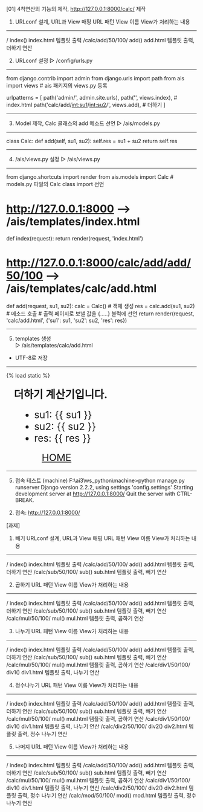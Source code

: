 [01] 4칙연산의 기능의 제작, http://127.0.0.1:8000/calc/ 제작
1. URLconf 설계, URL과 View 매핑
URL 패턴               View 이름   View가 처리하는 내용
----------               -----------   ----------------------------------------
/                         index()        index.html 템플릿 출력
/calc/add/50/100/   add()          add.html 템플릿 출력, 더하기 연산 
    
     
2. URLconf 설정
▷ /config/urls.py
-------------------------------------------------------------------------------------
from django.contrib import admin
from django.urls import path
from ais import views # ais 패키지의 views.py 등록

urlpatterns = [
    path('admin/', admin.site.urls),
    path('', views.index), # index.html
    path('calc/add/<int:su1>/<int:su2>/', views.add), # 더하기 
]
   
-------------------------------------------------------------------------------------
     
   
3. Model 제작, Calc 클래스의 add 메소드 선언
▷ /ais/models.py 
-------------------------------------------------------------------------------------
class Calc:
    def add(self, su1, su2):
        self.res = su1 + su2
        return self.res
 
   
-------------------------------------------------------------------------------------
  
 
4. /ais/views.py 설정
▷ /ais/views.py
-------------------------------------------------------------------------------------
from django.shortcuts import render
from ais.models import Calc  # models.py 파일의 Calc class import 선언

# http://127.0.0.1:8000 --> /ais/templates/index.html
def index(request):
    return render(request, 'index.html')

# http://127.0.0.1:8000/calc/add/add/50/100 --> /ais/templates/calc/add.html
def add(request, su1, su2):
    calc = Calc()  # 객체 생성
    res = calc.add(su1, su2)  # 메소드 호출
    # 출력 페이지로 보낼 값을 {.....} 블럭에 선언
    return render(request, 'calc/add.html', {'su1': su1, 'su2': su2, 'res': res})
 
    
-------------------------------------------------------------------------------------
    

5. templates 생성       
▷ /ais/templates/calc/add.html
- UTF-8로 저장
-------------------------------------------------------------------------------------
<!DOCTYPE html>
<html lang="en">
<head>
    <meta charset="UTF-8">
    <title>Add</title>
    {% load static %}
    <link href="{% static '/css/style.css' %}" rel="Stylesheet" type="text/css">

</head>
<body>
<DIV class="container">
<H1 style="margin: 20px;">더하기 계산기입니다.</H1>

<UL style="margin-left: 50px;">
  <LI  style='font-size: 26px;'>su1: {{ su1 }}</LI>
  <LI  style='font-size: 26px;'>su2: {{ su2 }}</LI>
  <LI  style='font-size: 26px;'>res: {{ res }}</LI>
  <LI  style='font-size: 26px; list-style: none; margin: 20px;'><A href='/'>HOME</A></LI>
</UL>
</DIV>
</body>
</html>
 
-------------------------------------------------------------------------------------
   
   
5. 접속 테스트
(machine) F:\ai3\ws_python\machine>python manage.py runserver 
Django version 2.2.2, using settings 'config.settings'
Starting development server at http://127.0.0.1:8000/
Quit the server with CTRL-BREAK.
  
2) 접속: http://127.0.0.1:8000/



[과제]

1. 빼기
URLconf 설계, URL과 View 매핑
URL 패턴               View 이름   View가 처리하는 내용
----------               -----------   ----------------------------------------
/                         index()        index.html 템플릿 출력
/calc/add/50/100/   add()          add.html 템플릿 출력, 더하기 연산 
/calc/sub/50/100/   sub()          sub.html 템플릿 출력, 빼기 연산 

2. 곱하기
URL 패턴               View 이름   View가 처리하는 내용
----------               -----------   ----------------------------------------
/                         index()        index.html 템플릿 출력
/calc/add/50/100/   add()          add.html 템플릿 출력, 더하기 연산 
/calc/sub/50/100/   sub()          sub.html 템플릿 출력, 빼기 연산 
/calc/mul/50/100/   mul()          mul.html 템플릿 출력, 곱하기 연산 

3. 나누기
URL 패턴               View 이름   View가 처리하는 내용
----------               -----------   ----------------------------------------
/                         index()        index.html 템플릿 출력
/calc/add/50/100/   add()          add.html 템플릿 출력, 더하기 연산 
/calc/sub/50/100/   sub()          sub.html 템플릿 출력, 빼기 연산 
/calc/mul/50/100/   mul()          mul.html 템플릿 출력, 곱하기 연산 
/calc/div1/50/100/   div1()         div1.html 템플릿 출력, 나누기 연산 

4. 정수나누기
URL 패턴               View 이름   View가 처리하는 내용
----------               -----------   ----------------------------------------
/                         index()        index.html 템플릿 출력
/calc/add/50/100/   add()          add.html 템플릿 출력, 더하기 연산 
/calc/sub/50/100/   sub()          sub.html 템플릿 출력, 빼기 연산 
/calc/mul/50/100/   mul()          mul.html 템플릿 출력, 곱하기 연산 
/calc/div1/50/100/   div1()         div1.html 템플릿 출력, 나누기 연산 
/calc/div2/50/100/   div2()         div2.html 템플릿 출력, 정수 나누기 연산 


5. 나머지
URL 패턴               View 이름   View가 처리하는 내용
----------               -----------   ----------------------------------------
/                         index()        index.html 템플릿 출력
/calc/add/50/100/   add()          add.html 템플릿 출력, 더하기 연산 
/calc/sub/50/100/   sub()          sub.html 템플릿 출력, 빼기 연산 
/calc/mul/50/100/   mul()          mul.html 템플릿 출력, 곱하기 연산 
/calc/div1/50/100/   div1()         div1.html 템플릿 출력, 나누기 연산 
/calc/div2/50/100/   div2()         div2.html 템플릿 출력, 정수 나누기 연산 
/calc/mod/50/100/  mod()         mod.html 템플릿 출력, 정수 나누기 연산 


